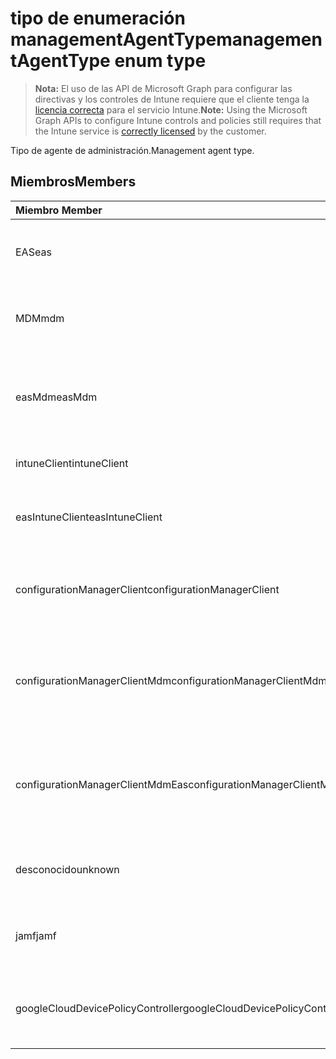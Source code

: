 # <a name="managementagenttype-enum-type"></a><span data-ttu-id="9673e-101">tipo de enumeración managementAgentType</span><span class="sxs-lookup"><span data-stu-id="9673e-101">managementAgentType enum type</span></span>

> <span data-ttu-id="9673e-102">**Nota:** El uso de las API de Microsoft Graph para configurar las directivas y los controles de Intune requiere que el cliente tenga la [licencia correcta](https://go.microsoft.com/fwlink/?linkid=839381) para el servicio Intune.</span><span class="sxs-lookup"><span data-stu-id="9673e-102">**Note:** Using the Microsoft Graph APIs to configure Intune controls and policies still requires that the Intune service is [correctly licensed](https://go.microsoft.com/fwlink/?linkid=839381) by the customer.</span></span>

<span data-ttu-id="9673e-103">Tipo de agente de administración.</span><span class="sxs-lookup"><span data-stu-id="9673e-103">Management agent type.</span></span>
## <a name="members"></a><span data-ttu-id="9673e-104">Miembros</span><span class="sxs-lookup"><span data-stu-id="9673e-104">Members</span></span>
|<span data-ttu-id="9673e-105">Miembro	</span><span class="sxs-lookup"><span data-stu-id="9673e-105">Member</span></span>|<span data-ttu-id="9673e-106">Valor</span><span class="sxs-lookup"><span data-stu-id="9673e-106">Value</span></span>|<span data-ttu-id="9673e-107">Descripción</span><span class="sxs-lookup"><span data-stu-id="9673e-107">Description</span></span>|
|:---|:---|:---|
|<span data-ttu-id="9673e-108">EAS</span><span class="sxs-lookup"><span data-stu-id="9673e-108">eas</span></span>|<span data-ttu-id="9673e-109">1</span><span class="sxs-lookup"><span data-stu-id="9673e-109">1</span></span>|<span data-ttu-id="9673e-110">El dispositivo se administra mediante Exchange server.</span><span class="sxs-lookup"><span data-stu-id="9673e-110">The device is managed by Exchange server.</span></span>|
|<span data-ttu-id="9673e-111">MDM</span><span class="sxs-lookup"><span data-stu-id="9673e-111">mdm</span></span>|<span data-ttu-id="9673e-112">2</span><span class="sxs-lookup"><span data-stu-id="9673e-112">2</span></span>|<span data-ttu-id="9673e-113">El dispositivo se administra mediante la Intune MDM.</span><span class="sxs-lookup"><span data-stu-id="9673e-113">The device is managed by Intune MDM.</span></span>|
|<span data-ttu-id="9673e-114">easMdm</span><span class="sxs-lookup"><span data-stu-id="9673e-114">easMdm</span></span>|<span data-ttu-id="9673e-115">3</span><span class="sxs-lookup"><span data-stu-id="9673e-115">3</span></span>|<span data-ttu-id="9673e-116">El dispositivo se administra mediante Exchange server y MDM. Intune</span><span class="sxs-lookup"><span data-stu-id="9673e-116">The device is managed by both Exchange server and Intune MDM.</span></span>|
|<span data-ttu-id="9673e-117">intuneClient</span><span class="sxs-lookup"><span data-stu-id="9673e-117">intuneClient</span></span>|<span data-ttu-id="9673e-118">4</span><span class="sxs-lookup"><span data-stu-id="9673e-118">4</span></span>|<span data-ttu-id="9673e-119">Intune administrados de cliente.</span><span class="sxs-lookup"><span data-stu-id="9673e-119">Intune client managed.</span></span>|
|<span data-ttu-id="9673e-120">easIntuneClient</span><span class="sxs-lookup"><span data-stu-id="9673e-120">easIntuneClient</span></span>|<span data-ttu-id="9673e-121">5</span><span class="sxs-lookup"><span data-stu-id="9673e-121">5</span></span>|<span data-ttu-id="9673e-122">El dispositivo está EAS y Intune administrados de cliente dual.</span><span class="sxs-lookup"><span data-stu-id="9673e-122">The device is EAS and Intune client dual managed.</span></span>|
|<span data-ttu-id="9673e-123">configurationManagerClient</span><span class="sxs-lookup"><span data-stu-id="9673e-123">configurationManagerClient</span></span>|<span data-ttu-id="9673e-124">8</span><span class="sxs-lookup"><span data-stu-id="9673e-124">8</span></span>|<span data-ttu-id="9673e-125">El dispositivo se administra mediante el Administrador de configuración.</span><span class="sxs-lookup"><span data-stu-id="9673e-125">The device is managed by Configuration Manager.</span></span>|
|<span data-ttu-id="9673e-126">configurationManagerClientMdm</span><span class="sxs-lookup"><span data-stu-id="9673e-126">configurationManagerClientMdm</span></span>|<span data-ttu-id="9673e-127">10</span><span class="sxs-lookup"><span data-stu-id="9673e-127">10</span></span>|<span data-ttu-id="9673e-128">El dispositivo está administrado por el Administrador de configuración y MDM.</span><span class="sxs-lookup"><span data-stu-id="9673e-128">The device is managed by Configuration Manager and MDM.</span></span>|
|<span data-ttu-id="9673e-129">configurationManagerClientMdmEas</span><span class="sxs-lookup"><span data-stu-id="9673e-129">configurationManagerClientMdmEas</span></span>|<span data-ttu-id="9673e-130">11</span><span class="sxs-lookup"><span data-stu-id="9673e-130">11</span></span>|<span data-ttu-id="9673e-131">El dispositivo está administrado por el Administrador de configuración, MDM y Eas.</span><span class="sxs-lookup"><span data-stu-id="9673e-131">The device is managed by Configuration Manager, MDM and Eas.</span></span>|
|<span data-ttu-id="9673e-132">desconocido</span><span class="sxs-lookup"><span data-stu-id="9673e-132">unknown</span></span>|<span data-ttu-id="9673e-133">16</span><span class="sxs-lookup"><span data-stu-id="9673e-133">16</span></span>|<span data-ttu-id="9673e-134">Tipo de agente de administración desconocido.</span><span class="sxs-lookup"><span data-stu-id="9673e-134">Unknown management agent type.</span></span>|
|<span data-ttu-id="9673e-135">jamf</span><span class="sxs-lookup"><span data-stu-id="9673e-135">jamf</span></span>|<span data-ttu-id="9673e-136">32</span><span class="sxs-lookup"><span data-stu-id="9673e-136">32</span></span>|<span data-ttu-id="9673e-137">Los atributos del dispositivo se obtienen de Jamf.</span><span class="sxs-lookup"><span data-stu-id="9673e-137">The device attributes are fetched from Jamf.</span></span>|
|<span data-ttu-id="9673e-138">googleCloudDevicePolicyController</span><span class="sxs-lookup"><span data-stu-id="9673e-138">googleCloudDevicePolicyController</span></span>|<span data-ttu-id="9673e-139">64</span><span class="sxs-lookup"><span data-stu-id="9673e-139">64</span></span>|<span data-ttu-id="9673e-140">El dispositivo se administra mediante CloudDPC de Google.</span><span class="sxs-lookup"><span data-stu-id="9673e-140">The device is managed by Google's CloudDPC.</span></span>|



